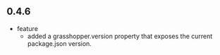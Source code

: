 ## 0.4.6

* feature
    * added a grasshopper.version property that exposes the current package.json version.